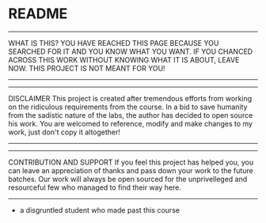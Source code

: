 # README

*********************************************************************************************************************************
WHAT IS THIS?
YOU HAVE REACHED THIS PAGE BECAUSE YOU SEARCHED FOR IT AND YOU KNOW WHAT YOU WANT. IF YOU CHANCED ACROSS THIS WORK WITHOUT KNOWING WHAT IT IS ABOUT, LEAVE NOW. THIS PROJECT IS NOT MEANT FOR YOU!
*********************************************************************************************************************************

*********************************************************************************************************************************
DISCLAIMER
This project is created after tremendous efforts from working on the ridiculous requirements from the course. In a bid to save humanity from the sadistic nature of the labs, the author has decided to open source his work. You are welcomed to reference,  modify and make changes to my work, just don't copy it altogether!
*********************************************************************************************************************************

*********************************************************************************************************************************
CONTRIBUTION AND SUPPORT
If you feel this project has helped you, you can leave an appreciation of thanks and pass down your work to the future batches. Our work will always be open sourced for the unprivelleged and resourceful few who managed to find their way here.
*********************************************************************************************************************************

- a disgruntled student who made past this course
